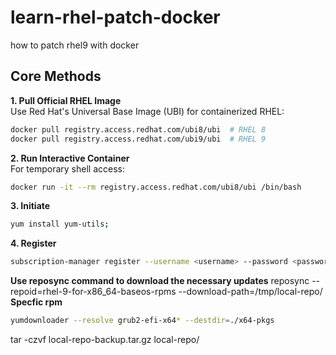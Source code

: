# learn-rhel-patch-docker
how to patch rhel9 with docker

## **Core Methods**
**1. Pull Official RHEL Image**  
Use Red Hat's Universal Base Image (UBI) for containerized RHEL:
```bash
docker pull registry.access.redhat.com/ubi8/ubi  # RHEL 8
docker pull registry.access.redhat.com/ubi9/ubi  # RHEL 9
```

**2. Run Interactive Container**  
For temporary shell access:
```bash
docker run -it --rm registry.access.redhat.com/ubi8/ubi /bin/bash
```
**3. Initiate** 
```bash
yum install yum-utils;
```
**4. Register** 
```bash
subscription-manager register --username <username> --password <password>
```
**Use reposync command to download the necessary updates**
reposync --repoid=rhel-9-for-x86_64-baseos-rpms --download-path=/tmp/local-repo/
**Specfic rpm**
```bash
yumdownloader --resolve grub2-efi-x64* --destdir=./x64-pkgs
```
tar -czvf local-repo-backup.tar.gz local-repo/

